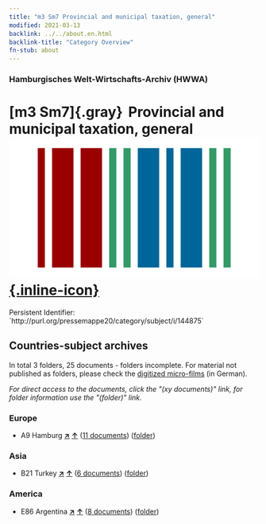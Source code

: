 ```yaml
---
title: "m3 Sm7 Provincial and municipal taxation, general"
modified: 2021-03-13
backlink: ../../about.en.html
backlink-title: "Category Overview"
fn-stub: about
---
```


### Hamburgisches Welt-Wirtschafts-Archiv (HWWA)

# [m3 Sm7]{.gray}&#8201; Provincial and municipal taxation, general &#160; [![Wikidata](/images/Wikidata-logo.svg "Wikidata"){.inline-icon}](http://www.wikidata.org/entity/Q104700325)

<div class="hint">Persistent Identifier: `http://purl.org/pressemappe20/category/subject/i/144875`</div>







## Countries-subject archives





In total 3 folders, 25 documents - folders incomplete.
For material not published as folders, please check the [digitized micro-films](/film/h1_sh.de.html) (in German).

_For direct access to the documents, click the "(xy documents)" link, for folder information use the "(folder)" link._



### Europe

- A9 Hamburg [**&nearr;**](../../../geo/i/140905/about.en.html "Hamburg (all folders)") [**&uarr;**](../../../geo/about.en.html#A9 "Country category system") (<a href="https://pm20.zbw.eu/iiifview/folder/sh/140905,144875" title="about: Hamburg : Provincial and municipal taxation, general" target="_blank">11 documents</a>) ([folder](../../../../folder/sh/1409xx/140905/1448xx/144875/about.en.html))

### Asia

- B21 Turkey [**&nearr;**](../../../geo/i/141111/about.en.html "Turkey (all folders)") [**&uarr;**](../../../geo/about.en.html#B21 "Country category system") (<a href="https://pm20.zbw.eu/iiifview/folder/sh/141111,144875" title="about: Turkey : Provincial and municipal taxation, general" target="_blank">6 documents</a>) ([folder](../../../../folder/sh/1411xx/141111/1448xx/144875/about.en.html))

### America

- E86 Argentina [**&nearr;**](../../../geo/i/141692/about.en.html "Argentina (all folders)") [**&uarr;**](../../../geo/about.en.html#E86 "Country category system") (<a href="https://pm20.zbw.eu/iiifview/folder/sh/141692,144875" title="about: Argentina : Provincial and municipal taxation, general" target="_blank">8 documents</a>) ([folder](../../../../folder/sh/1416xx/141692/1448xx/144875/about.en.html))








